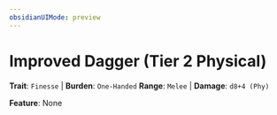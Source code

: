 ```yaml
---
obsidianUIMode: preview
---
```

# Improved Dagger (Tier 2 Physical)

**Trait**: `Finesse` | **Burden**: `One-Handed`
**Range**: `Melee` | **Damage**: `d8+4 (Phy)`

**Feature**: None
